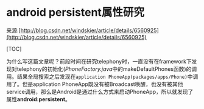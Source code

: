 # android persistent属性研究

来源:[http://blog.csdn.net/windskier/article/details/6560925](http://blog.csdn.net/windskier/article/details/6560925)

[TOC]

为什么写这篇文章呢？前段时间在研究telephony时，一直没有在framework下发现对telephony的初始化(*PhoneFactory.java*中的makeDefaultPhones函数)的调用。结果全局搜索之后发现在`application PhoneApp(packages/apps/Phone)`中调用了。但是application PhoneApp既没有被Broadcast唤醒，也没有被其他service调用，那么是Android是通过什么方式来启动PhoneApp，所以就发现了属性**android:persistent**。



